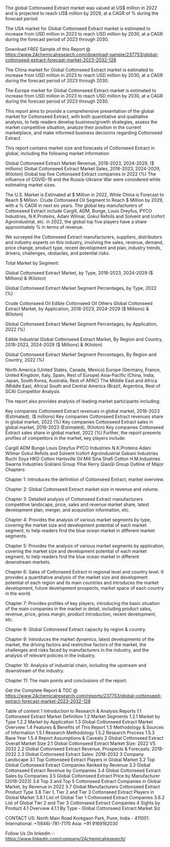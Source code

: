 The global Cottonseed Extract market was valued at US$ million in 2022 and is projected to reach US$ million by 2029, at a CAGR of % during the forecast period.

The USA market for Global Cottonseed Extract market is estimated to increase from USD million in 2023 to reach USD million by 2030, at a CAGR during the forecast period of 2023 through 2030.

Download FREE Sample of this Report @ https://www.24chemicalresearch.com/download-sample/237753/global-cottonseed-extract-forecast-market-2023-2032-128

The China market for Global Cottonseed Extract market is estimated to increase from USD million in 2023 to reach USD million by 2030, at a CAGR during the forecast period of 2023 through 2030.

The Europe market for Global Cottonseed Extract market is estimated to increase from USD million in 2023 to reach USD million by 2030, at a CAGR during the forecast period of 2023 through 2030.

This report aims to provide a comprehensive presentation of the global market for Cottonseed Extract, with both quantitative and qualitative analysis, to help readers develop business/growth strategies, assess the market competitive situation, analyze their position in the current marketplace, and make informed business decisions regarding Cottonseed Extract.

This report contains market size and forecasts of Cottonseed Extract in global, including the following market information:

Global Cottonseed Extract Market Revenue, 2018-2023, 2024-2029, ($ millions)
Global Cottonseed Extract Market Sales, 2018-2023, 2024-2029, (Kiloton)
Global top five Cottonseed Extract companies in 2022 (%)
The influence of COVID-19 and the Russia-Ukraine War were considered while estimating market sizes.

The U.S. Market is Estimated at $ Million in 2022, While China is Forecast to Reach $ Million.
Crude Cottonseed Oil Segment to Reach $ Million by 2029, with a % CAGR in next six years.
The global key manufacturers of Cottonseed Extract include Cargill, ADM, Bunge, Louis Dreyfus, PYCO Industries, N.K.Proteins, Adani Wilmar, Gokul Refoils and Solvent and Icofort Agroindustrial, etc. in 2022, the global top five players have a share approximately % in terms of revenue.

We surveyed the Cottonseed Extract manufacturers, suppliers, distributors and industry experts on this industry, involving the sales, revenue, demand, price change, product type, recent development and plan, industry trends, drivers, challenges, obstacles, and potential risks.

Total Market by Segment:

Global Cottonseed Extract Market, by Type, 2018-2023, 2024-2029 ($ Millions) & (Kiloton)

Global Cottonseed Extract Market Segment Percentages, by Type, 2022 (%)

Crude Cottonseed Oil
Edible Cottonseed Oil
Others
Global Cottonseed Extract Market, by Application, 2018-2023, 2024-2029 ($ Millions) & (Kiloton)

Global Cottonseed Extract Market Segment Percentages, by Application, 2022 (%)

Edible
Industrial
Global Cottonseed Extract Market, By Region and Country, 2018-2023, 2024-2029 ($ Millions) & (Kiloton)

Global Cottonseed Extract Market Segment Percentages, By Region and Country, 2022 (%)

North America (United States, Canada, Mexico)
Europe (Germany, France, United Kingdom, Italy, Spain, Rest of Europe)
Asia-Pacific (China, India, Japan, South Korea, Australia, Rest of APAC)
The Middle East and Africa (Middle East, Africa)
South and Central America (Brazil, Argentina, Rest of SCA)
Competitor Analysis

The report also provides analysis of leading market participants including:

Key companies Cottonseed Extract revenues in global market, 2018-2023 (Estimated), ($ millions)
Key companies Cottonseed Extract revenues share in global market, 2022 (%)
Key companies Cottonseed Extract sales in global market, 2018-2023 (Estimated), (Kiloton)
Key companies Cottonseed Extract sales share in global market, 2022 (%)
Further, the report presents profiles of competitors in the market, key players include:

Cargill
ADM
Bunge
Louis Dreyfus
PYCO Industries
N.K.Proteins
Adani Wilmar
Gokul Refoils and Solvent
Icofort Agroindustrial
Gabani Industries
Ruchi Soya
HKD Cotton
Hartsville Oil Mill
Sina
Shafi Cotton
H.M.Industries
Swarna Industries
Goklanii Group
Yihai Kerry
QiaoQi Group
Outline of Major Chapters:

Chapter 1: Introduces the definition of Cottonseed Extract, market overview.

Chapter 2: Global Cottonseed Extract market size in revenue and volume.

Chapter 3: Detailed analysis of Cottonseed Extract manufacturers competitive landscape, price, sales and revenue market share, latest development plan, merger, and acquisition information, etc.

Chapter 4: Provides the analysis of various market segments by type, covering the market size and development potential of each market segment, to help readers find the blue ocean market in different market segments.

Chapter 5: Provides the analysis of various market segments by application, covering the market size and development potential of each market segment, to help readers find the blue ocean market in different downstream markets.

Chapter 6: Sales of Cottonseed Extract in regional level and country level. It provides a quantitative analysis of the market size and development potential of each region and its main countries and introduces the market development, future development prospects, market space of each country in the world.

Chapter 7: Provides profiles of key players, introducing the basic situation of the main companies in the market in detail, including product sales, revenue, price, gross margin, product introduction, recent development, etc.

Chapter 8: Global Cottonseed Extract capacity by region & country.

Chapter 9: Introduces the market dynamics, latest developments of the market, the driving factors and restrictive factors of the market, the challenges and risks faced by manufacturers in the industry, and the analysis of relevant policies in the industry.

Chapter 10: Analysis of industrial chain, including the upstream and downstream of the industry.

Chapter 11: The main points and conclusions of the report.

Get the Complete Report & TOC @ https://www.24chemicalresearch.com/reports/237753/global-cottonseed-extract-forecast-market-2023-2032-128

Table of content
1 Introduction to Research & Analysis Reports
1.1 Cottonseed Extract Market Definition
1.2 Market Segments
1.2.1 Market by Type
1.2.2 Market by Application
1.3 Global Cottonseed Extract Market Overview
1.4 Features & Benefits of This Report
1.5 Methodology & Sources of Information
1.5.1 Research Methodology
1.5.2 Research Process
1.5.3 Base Year
1.5.4 Report Assumptions & Caveats
2 Global Cottonseed Extract Overall Market Size
2.1 Global Cottonseed Extract Market Size: 2022 VS 2032
2.2 Global Cottonseed Extract Revenue, Prospects & Forecasts: 2018-2032
2.3 Global Cottonseed Extract Sales: 2018-2032
3 Company Landscape
3.1 Top Cottonseed Extract Players in Global Market
3.2 Top Global Cottonseed Extract Companies Ranked by Revenue
3.3 Global Cottonseed Extract Revenue by Companies
3.4 Global Cottonseed Extract Sales by Companies
3.5 Global Cottonseed Extract Price by Manufacturer (2018-2023)
3.6 Top 3 and Top 5 Cottonseed Extract Companies in Global Market, by Revenue in 2022
3.7 Global Manufacturers Cottonseed Extract Product Type
3.8 Tier 1, Tier 2 and Tier 3 Cottonseed Extract Players in Global Market
3.8.1 List of Global Tier 1 Cottonseed Extract Companies
3.8.2 List of Global Tier 2 and Tier 3 Cottonseed Extract Companies
4 Sights by Product
4.1 Overview
4.1.1 By Type - Global Cottonseed Extract Market Siz

CONTACT US:
North Main Road Koregaon Park, Pune, India - 411001.
International: +1(646)-781-7170
Asia: +91 9169162030

Follow Us On linkedin :- https://www.linkedin.com/company/24chemicalresearch/
